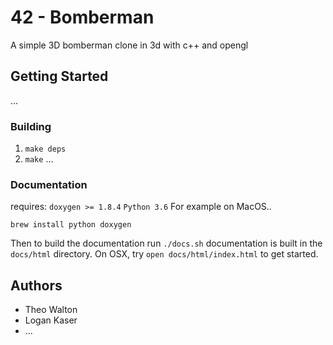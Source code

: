 # 42 - Bomberman

A simple 3D bomberman clone in 3d with c++ and opengl

## Getting Started
...

### Building
1. `make deps`
2. `make`
...

### Documentation
requires:
`doxygen >= 1.8.4`
`Python 3.6`
For example on MacOS..
```
brew install python doxygen
```
Then to build the documentation run `./docs.sh`
documentation is built in the `docs/html` directory.
On OSX, try `open docs/html/index.html` to get
started.

## Authors

* Theo Walton
* Logan Kaser
* ...
